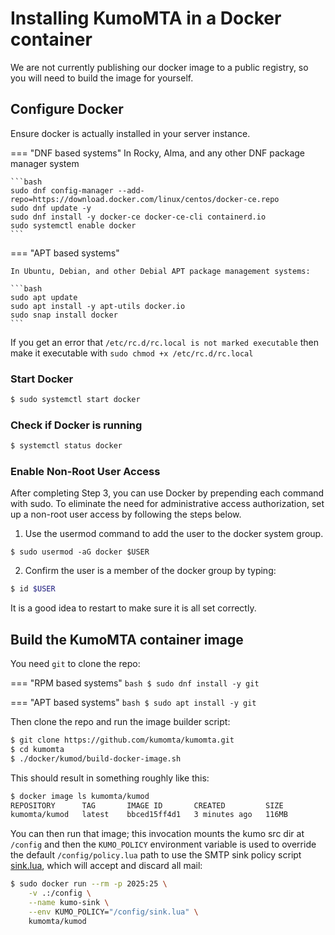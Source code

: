 # Installing KumoMTA in a Docker container

We are not currently publishing our docker image to a public registry,
so you will need to build the image for yourself.

## Configure Docker

Ensure docker is actually installed in your server instance.

=== "DNF based systems"
    In Rocky, Alma, and any other DNF package manager system

    ```bash
    sudo dnf config-manager --add-repo=https://download.docker.com/linux/centos/docker-ce.repo
    sudo dnf update -y
    sudo dnf install -y docker-ce docker-ce-cli containerd.io
    sudo systemctl enable docker
    ```

=== "APT based systems"

    In Ubuntu, Debian, and other Debial APT package management systems:

    ```bash
    sudo apt update
    sudo apt install -y apt-utils docker.io
    sudo snap install docker
    ```

If you get an error that `/etc/rc.d/rc.local is not marked executable` then make it executable with `sudo chmod +x /etc/rc.d/rc.local`

### Start Docker

```bash
$ sudo systemctl start docker
```

### Check if Docker is running

```bash
$ systemctl status docker
```

### Enable Non-Root User Access

After completing Step 3, you can use Docker by prepending each command with sudo. To eliminate the need for administrative access authorization, set up a non-root user access by following the steps below.

1. Use the usermod command to add the user to the docker system group.
  ```baseh
  $ sudo usermod -aG docker $USER
  ```

2. Confirm the user is a member of the docker group by typing:
  ```bash
  $ id $USER
  ```

It is a good idea to restart to make sure it is all set correctly.

## Build the KumoMTA container image

You need `git` to clone the repo:

=== "RPM based systems"
    ```bash
    $ sudo dnf install -y git
    ```

=== "APT based systems"
    ```bash
    $ sudo apt install -y git
    ```

Then clone the repo and run the image builder script:

```bash
$ git clone https://github.com/kumomta/kumomta.git
$ cd kumomta
$ ./docker/kumod/build-docker-image.sh
```

This should result in something roughly like this:

```bash
$ docker image ls kumomta/kumod
REPOSITORY      TAG       IMAGE ID       CREATED         SIZE
kumomta/kumod   latest    bbced15ff4d1   3 minutes ago   116MB
```

You can then run that image; this invocation mounts the kumo src dir at
`/config` and then the `KUMO_POLICY` environment variable is used to override
the default `/config/policy.lua` path to use the SMTP sink policy script
[sink.lua](https://github.com/kumomta/kumomta/blob/main/sink.lua), which will
accept and discard all mail:

```bash
$ sudo docker run --rm -p 2025:25 \
    -v .:/config \
    --name kumo-sink \
    --env KUMO_POLICY="/config/sink.lua" \
    kumomta/kumod
```

